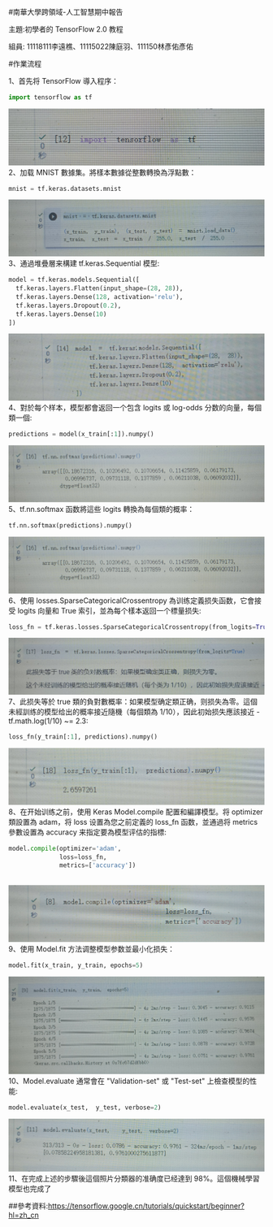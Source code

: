 #南華大學跨領域-人工智慧期中報告

主題:初學者的 TensorFlow 2.0 教程

組員: 11118111李遠樵、11115022陳庭羽、111150林彥佑彥佑

#作業流程

1、首先将 TensorFlow 導入程序：

```python
import tensorflow as tf
```

![image](https://github.com/Yuanchiao13/Report-1/blob/main/1698201427621.jpg)
2、加载 MNIST 數據集。將樣本數據從整數轉換為浮點數：
```python
mnist = tf.keras.datasets.mnist
```
![image](https://github.com/Yuanchiao13/Report-1/blob/main/2.jpg)
3、通過堆疊層来構建 tf.keras.Sequential 模型:

```python
model = tf.keras.models.Sequential([
  tf.keras.layers.Flatten(input_shape=(28, 28)),
  tf.keras.layers.Dense(128, activation='relu'),
  tf.keras.layers.Dropout(0.2),
  tf.keras.layers.Dense(10)
])
```

![image](https://github.com/Yuanchiao13/Report-1/blob/main/3.jpg)
4、對於每个样本，模型都會返回一个包含 logits 或 log-odds 分数的向量，每個類一個:
```python
predictions = model(x_train[:1]).numpy()
```
![image](https://github.com/Yuanchiao13/Report-1/blob/main/4.jpg)
5、tf.nn.softmax 函数將這些 logits 轉換為每個類的概率：
```python
tf.nn.softmax(predictions).numpy()
```
![image](https://github.com/Yuanchiao13/Report-1/blob/main/5.jpg)
6、使用 losses.SparseCategoricalCrossentropy 為训练定義损失函数，它會接受 logits 向量和 True 索引，並為每个樣本返回一个標量损失:
```python
loss_fn = tf.keras.losses.SparseCategoricalCrossentropy(from_logits=True)
```
![image](https://github.com/Yuanchiao13/Report-1/blob/main/6.jpg)
7、此损失等於 true 類的負對數概率：如果模型确定類正确，则损失為零。這個未經訓练的模型给出的概率接近隨機（每個類為 1/10），因此初始损失應該接近 -tf.math.log(1/10) ~= 2.3:

```python
loss_fn(y_train[:1], predictions).numpy()
```
![image](https://github.com/Yuanchiao13/Report-1/blob/main/7.jpg)
8、在开始训练之前，使用 Keras Model.compile 配置和編譯模型。将 optimizer 類設置為 adam，将 loss 设置為您之前定義的 loss_fn 函数，並通過将 metrics 參數设置為 accuracy 来指定要為模型评估的指標:
```python
model.compile(optimizer='adam',
              loss=loss_fn,
              metrics=['accuracy'])
     
```
![image](https://github.com/Yuanchiao13/Report-1/blob/main/8.jpg)
9、使用 Model.fit 方法调整模型参数並最小化损失：
```python
model.fit(x_train, y_train, epochs=5)
```
![image](https://github.com/Yuanchiao13/Report-1/blob/main/9.jpg)
10、Model.evaluate 通常會在 "Validation-set" 或 "Test-set" 上檢查模型的性能:
```python
model.evaluate(x_test,  y_test, verbose=2)
```
![image](https://github.com/Yuanchiao13/Report-1/blob/main/10.jpg)
11、在完成上述的步驟後這個照片分類器的准确度已经達到 98%。這個機械學習模型也完成了

##參考資料:https://tensorflow.google.cn/tutorials/quickstart/beginner?hl=zh_cn



